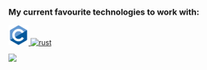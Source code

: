 <p align="center">
  <h3 align="left">My current favourite technologies to work with:</h3>
  <p align="left"> <a href="https://www.cprogramming.com/" target="_blank" rel="noreferrer"> <img src="https://raw.githubusercontent.com/devicons/devicon/master/icons/c/c-original.svg" alt="c" width="40" height="40"/> </a> <a href="https://www.rust-lang.org" target="_blank" rel="noreferrer"> <img src="https://static-00.iconduck.com/assets.00/rust-icon-2048x2047-5s6wkmk1.png" alt="rust" width="40" height="40"/> </a> </p>
  <img width="494" src="https://github-readme-stats.vercel.app/api/top-langs/?username=n0c1337&layout=compact">
</p>
